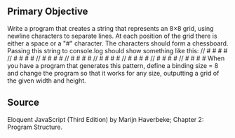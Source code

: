 ## Primary Objective

Write a program that creates a string that represents an 8×8 grid, using newline
characters to separate lines. At each position of the grid there is either a space
or a "#" character. The characters should form a chessboard.
Passing this string to console.log should show something like this:
//  # # # #
// # # # #
//  # # # #
// # # # #
//  # # # #
// # # # #
//  # # # #
// # # # #
When you have a program that generates this pattern, define a binding size
= 8 and change the program so that it works for any size, outputting a grid
of the given width and height.


## Source
Eloquent JavaScript (Third Edition) by Marijn Haverbeke; Chapter 2: Program Structure.